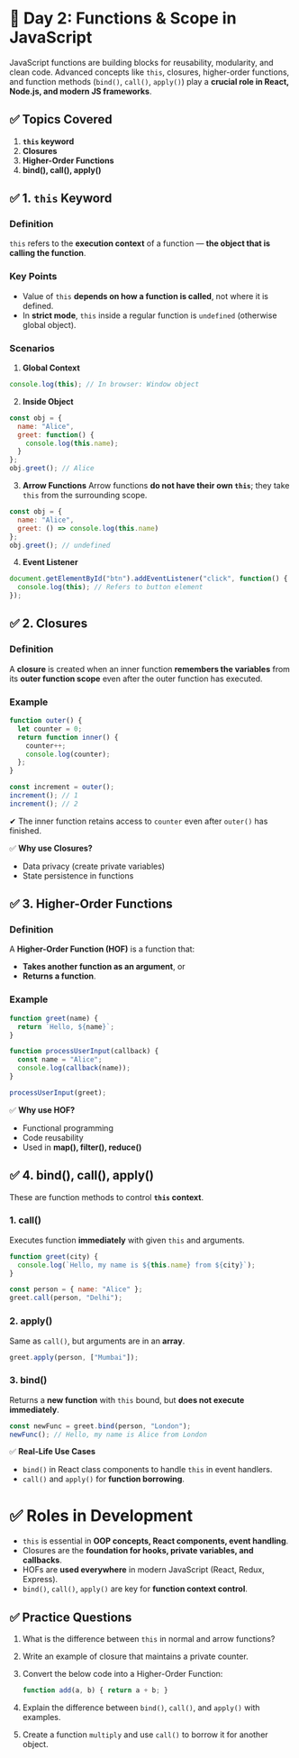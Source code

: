 # 📘 **Day 2: Functions & Scope in JavaScript**

JavaScript functions are building blocks for reusability, modularity, and clean code. Advanced concepts like `this`, closures, higher-order functions, and function methods (`bind()`, `call()`, `apply()`) play a **crucial role in React, Node.js, and modern JS frameworks**.


## ✅ **Topics Covered**

1. **`this` keyword**
2. **Closures**
3. **Higher-Order Functions**
4. **bind(), call(), apply()**


## ✅ **1. `this` Keyword**

### **Definition**

`this` refers to the **execution context** of a function — **the object that is calling the function**.

### **Key Points**

* Value of `this` **depends on how a function is called**, not where it is defined.
* In **strict mode**, `this` inside a regular function is `undefined` (otherwise global object).



### **Scenarios**

1. **Global Context**

```javascript
console.log(this); // In browser: Window object
```

2. **Inside Object**

```javascript
const obj = {
  name: "Alice",
  greet: function() {
    console.log(this.name);
  }
};
obj.greet(); // Alice
```

3. **Arrow Functions**
   Arrow functions **do not have their own `this`**; they take `this` from the surrounding scope.

```javascript
const obj = {
  name: "Alice",
  greet: () => console.log(this.name)
};
obj.greet(); // undefined
```

4. **Event Listener**

```javascript
document.getElementById("btn").addEventListener("click", function() {
  console.log(this); // Refers to button element
});
```


## ✅ **2. Closures**

### **Definition**

A **closure** is created when an inner function **remembers the variables** from its **outer function scope** even after the outer function has executed.


### **Example**

```javascript
function outer() {
  let counter = 0;
  return function inner() {
    counter++;
    console.log(counter);
  };
}

const increment = outer();
increment(); // 1
increment(); // 2
```

✔ The inner function retains access to `counter` even after `outer()` has finished.


✅ **Why use Closures?**

* Data privacy (create private variables)
* State persistence in functions


## ✅ **3. Higher-Order Functions**

### **Definition**

A **Higher-Order Function (HOF)** is a function that:

* **Takes another function as an argument**, or
* **Returns a function**.

### **Example**

```javascript
function greet(name) {
  return `Hello, ${name}`;
}

function processUserInput(callback) {
  const name = "Alice";
  console.log(callback(name));
}

processUserInput(greet);
```


✅ **Why use HOF?**

* Functional programming
* Code reusability
* Used in **map(), filter(), reduce()**



## ✅ **4. bind(), call(), apply()**

These are function methods to control **`this` context**.


### **1. call()**

Executes function **immediately** with given `this` and arguments.

```javascript
function greet(city) {
  console.log(`Hello, my name is ${this.name} from ${city}`);
}

const person = { name: "Alice" };
greet.call(person, "Delhi");
```


### **2. apply()**

Same as `call()`, but arguments are in an **array**.

```javascript
greet.apply(person, ["Mumbai"]);
```


### **3. bind()**

Returns a **new function** with `this` bound, but **does not execute immediately**.

```javascript
const newFunc = greet.bind(person, "London");
newFunc(); // Hello, my name is Alice from London
```


✅ **Real-Life Use Cases**

* `bind()` in React class components to handle `this` in event handlers.
* `call()` and `apply()` for **function borrowing**.


# ✅ **Roles in Development**

* `this` is essential in **OOP concepts, React components, event handling**.
* Closures are the **foundation for hooks, private variables, and callbacks**.
* HOFs are **used everywhere** in modern JavaScript (React, Redux, Express).
* `bind()`, `call()`, `apply()` are key for **function context control**.


## ✅ **Practice Questions**

1. What is the difference between `this` in normal and arrow functions?
2. Write an example of closure that maintains a private counter.
3. Convert the below code into a Higher-Order Function:

   ```javascript
   function add(a, b) { return a + b; }
   ```
4. Explain the difference between `bind()`, `call()`, and `apply()` with examples.
5. Create a function `multiply` and use `call()` to borrow it for another object.

